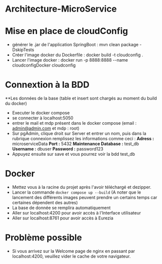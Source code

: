 # Architecture-MicroService

# Mise en place de cloudConfig
- générer le .jar de l'application SpringBoot : mvn clean package -DskipTests
- Créer l'image docker du Dockerfile : docker build -t cloudconfig .
- Lancer l'image docker : docker run -p 8888:8888 --name cloudconfigDocker cloudconfig

# Connextion à la BDD
**Les données de la base (table et insert sont chargés au moment du build du docker)
- Executer le docker compose
- se connecter à localhost:5050
- entrer le mail et mdp présent dans le docker compose (email : admin@admin.com et mdp : root)
- Sur pgAdmin, clique droit sur Server et entrer un nom, puis dans la rubrique connexion remplissez les informations comme ceci : 
**Adress :** microserviceData
**Port :** 5432
**Maintenance Database :** test_db
**Username :**  dbuser
**Password :** password123
- Appuyez ensuite sur save et vous pourrez voir la bdd test_db

# Docker
- Mettez vous à la racine du projet après l'avoir téléchargé et dezipper.
- Lancer la commande ```docker compose up --build``` (A noter que le lancement des différents images peuvent prendre un certains temps car certaines dépendent des autres)
- La base de donnée se remplira automatiquement
- Aller sur localhost:4200 pour avoir accès à l'Interface utilisateur
- Aller sur localhost:8761 pour avoir accès à Eurezia

# Problème possible
- Si vous arrivez sur la Welcome page de nginx en passant par localhost:4200, veuillez vider le cache de votre navigateur.

